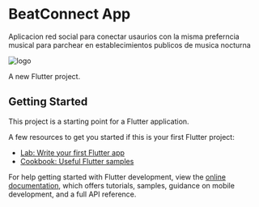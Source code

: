 # BeatConnect App

Aplicacion red social para conectar usaurios con la misma preferncia musical para parchear en establecimientos publicos de musica nocturna

![logo](https://github.com/user-attachments/assets/33d03376-f4b0-4655-a650-2d0aed790f76)

A new Flutter project.

## Getting Started

This project is a starting point for a Flutter application.

A few resources to get you started if this is your first Flutter project:

- [Lab: Write your first Flutter app](https://docs.flutter.dev/get-started/codelab)
- [Cookbook: Useful Flutter samples](https://docs.flutter.dev/cookbook)

For help getting started with Flutter development, view the
[online documentation](https://docs.flutter.dev/), which offers tutorials,
samples, guidance on mobile development, and a full API reference.
